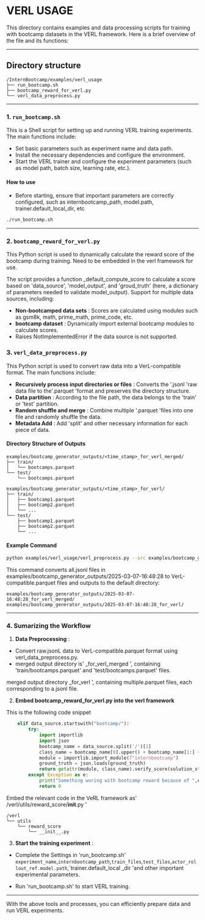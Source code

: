 # VERL USAGE

This directory contains examples and data processing scripts for training with bootcamp datasets in the VERL framework. Here is a brief overview of the file and its functions:

---

## Directory structure

```
/InternBootcamp/examples/verl_usage
├── run_bootcamp.sh
├── bootcamp_reward_for_verl.py
└── verl_data_preprocess.py
```

---

### 1. `run_bootcamp.sh`

This is a Shell script for setting up and running VERL training experiments. The main functions include:

- Set basic parameters such as experiment name and data path.
- Install the necessary dependencies and configure the environment.
- Start the VERL trainer and configure the experiment parameters (such as model path, batch size, learning rate, etc.).



#### How to use

- Before starting, ensure that important parameters are correctly configured, such as internbootcamp_path, model.path, trainer.default_local_dir, etc

```bash
./run_bootcamp.sh
```

---

### 2. `bootcamp_reward_for_verl.py`

This Python script is used to dynamically calculate the reward score of the bootcamp during training. Need to be embedded in the verl framework for use.

The script provides a function _default_compute_score to calculate a score based on 'data_source', 'model_output', and 'groud_truth' (here, a dictionary of parameters needed to validate model_output). Support for multiple data sources, including:
- **Non-bootcamped data sets** : Scores are calculated using modules such as gsm8k, math, prime_math, prime_code, etc.
- **bootcamp dataset** : Dynamically import external bootcamp modules to calculate scores.
- Raises NotImplementedError if the data source is not supported.


### 3. `verl_data_preprocess.py`



This Python script is used to convert raw data into a VerL-compatible format. The main functions include:

- **Recursively process input directories or files** : Converts the '.jsonl 'raw data file to the'.parquet 'format and preserves the directory structure.
- **Data partition** : According to the file path, the data belongs to the 'train' or 'test' partition.
- **Random shuffle and merge** : Combine multiple '.parquet 'files into one file and randomly shuffle the data.
- **Metadata Add** : Add 'split' and other necessary information for each piece of data.



#### Directory Structure of Outputs

```merged
examples/bootcamp_generator_outputs/<time_stamp>_for_verl_merged/
├── train/
│   └── bootcamps.parquet
└── test/
    └── bootcamps.parquet
```
```not merged
examples/bootcamp_generator_outputs/<time_stamp>_for_verl/
├── train/
│   ├── bootcamp1.parquet
│   ├── bootcamp2.parquet
│   └── ...
└── test/
    ├── bootcamp1.parquet
    ├── bootcamp2.parquet
    └── ...    
```


#### Example Command

```bash
python examples/verl_usage/verl_preprocess.py --src examples/bootcamp_generator_outputs/2025-03-07-16:48:28
```



This command converts all.jsonl files in examples/bootcamp_generator_outputs/2025-03-07-16:48:28 to VerL-compatible.parquet files and outputs to the default directory:

```
examples/bootcamp_generator_outputs/2025-03-07-16:48:28_for_verl_merged/
examples/bootcamp_generator_outputs/2025-03-07-16:48:28_for_verl/
```



---



### 4. Sumarizing the Workflow 


1. **Data Preprocessing** :

- Convert raw.jsonL data to VerL-compatible.parquet format using verl_data_preprocess.py.
- merged output directory is' <src>_for_verl_merged ', containing 'train/bootcamps.parquet' and 'test/bootcamps.parquet' files.

merged output directory <src>_for_verl ', containing multiple.parquet files, each corresponding to a.jsonl file.



2. **Embed bootcamp_reward_for_verl.py into the verl framework**

This is the following code snippet

```python
    elif data_source.startswith("bootcamp/"):
        try:
            import importlib
            import json
            bootcamp_name = data_source.split('/')[1]
            class_name = bootcamp_name[0].upper() + bootcamp_name[1:] + "bootcamp"
            module = importlib.import_module(f"internbootcamp")
            ground_truth = json.loads(ground_truth)
            return getattr(module, class_name).verify_score(solution_str, ground_truth, format_score=0)
        except Exception as e:
            print("Something woring with bootcamp reward because of ",e)
            return 0
```

Embed the relevant code in the VeRL framework as' /verl/utils/reward_score/__init__.py '
```
/verl
└── utils
    └── reward_score
        └── __init__.py
```

3. **Start the training experiment** :

- Complete the Settings in 'run_bootcamp.sh' `experiment_name`,`internbootcamp_path`,`train_files`,`test_files`,`actor_rollout_ref.model.path`,`trainer.default_local _dir 'and other important experimental parameters.

- Run 'run_bootcamp.sh' to start VERL training.



---



With the above tools and processes, you can efficiently prepare data and run VERL experiments.
